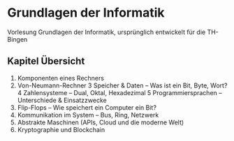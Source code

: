# Grundlagen der Informatik

Vorlesung Grundlagen der Informatik, ursprünglich entwickelt für die TH-Bingen

## Kapitel Übersicht

1. Komponenten eines Rechners
2. Von-Neumann-Rechner
3 Speicher & Daten – Was ist ein Bit, Byte, Wort?
4 Zahlensysteme – Dual, Oktal, Hexadezimal
5 Programmiersprachen – Unterschiede & Einsatzzwecke
6. Flip-Flops – Wie speichert ein Computer ein Bit? 
7. Kommunikation im System – Bus, Ring, Netzwerk
8. Abstrakte Maschinen  (APIs, Cloud und die moderne Welt)
9. Kryptographie und Blockchain

